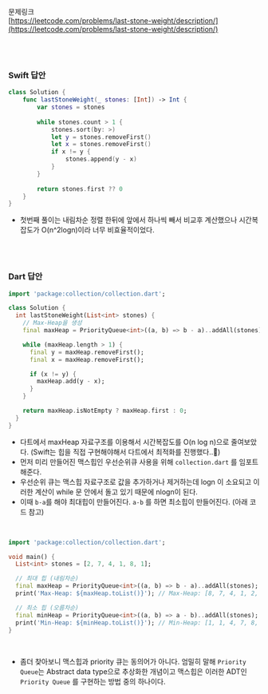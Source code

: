 문제링크 <br/>
[https://leetcode.com/problems/last-stone-weight/description/](https://leetcode.com/problems/last-stone-weight/description/)

<br/>
<br/>


### Swift 답안

```swift
class Solution {
    func lastStoneWeight(_ stones: [Int]) -> Int {
        var stones = stones
        
        while stones.count > 1 {
            stones.sort(by: >)
            let y = stones.removeFirst()
            let x = stones.removeFirst()
            if x != y {
                stones.append(y - x)
            }
        }
        
        return stones.first ?? 0
    }
}

```

- 첫번째 풀이는 내림차순 정렬 한뒤에 앞에서 하나씩 빼서 비교후 계산했으나 시간복잡도가 O(n^2logn)이라 너무 비효율적이었다.


<br/>
<br/>

### Dart 답안


```dart
import 'package:collection/collection.dart';

class Solution {
  int lastStoneWeight(List<int> stones) {
    // Max-Heap을 생성
    final maxHeap = PriorityQueue<int>((a, b) => b - a)..addAll(stones);

    while (maxHeap.length > 1) {
      final y = maxHeap.removeFirst();
      final x = maxHeap.removeFirst();

      if (x != y) {
        maxHeap.add(y - x);
      }
    }

    return maxHeap.isNotEmpty ? maxHeap.first : 0;
  }
}
```

- 다트에서 maxHeap 자료구조를 이용해서 시간복잡도를  O(n log n)으로 줄여보았다. (Swift는 힙을 직접 구현해야해서 다트에서 최적화를 진행했다..🥹)
- 먼저 미리 만들어진 맥스힙인 우선순위큐 사용을 위해 `collection.dart` 를 임포트 해준다.
- 우선순위 큐는 맥스힙 자료구조로 값을 추가하거나 제거하는데 logn 이 소요되고 이러한 계산이 while 문 안에서 돌고 있기 때문에 nlogn이 된다.
- 이때 `b-a`를 해야 최대힙이 만들어진다. `a-b` 를 하면 최소힙이 만들어진다. (아래 코드 참고)

<br/>

```dart
import 'package:collection/collection.dart';

void main() {
  List<int> stones = [2, 7, 4, 1, 8, 1];

  // 최대 힙 (내림차순)
  final maxHeap = PriorityQueue<int>((a, b) => b - a)..addAll(stones);
  print('Max-Heap: ${maxHeap.toList()}'); // Max-Heap: [8, 7, 4, 1, 2, 1]

  // 최소 힙 (오름차순)
  final minHeap = PriorityQueue<int>((a, b) => a - b)..addAll(stones);
  print('Min-Heap: ${minHeap.toList()}'); // Min-Heap: [1, 1, 4, 7, 8, 2]
}
```

<br/>

- 좀더 찾아보니 맥스힙과 priority 큐는 동의어가 아니다. 엄밀히 말해 `Priority Queue`는 Abstract data type으로 추상화한 개념이고 맥스힙은 이러한 ADT인 `Priority Queue` 를 구현하는 방법 중의 하나이다.
